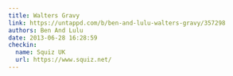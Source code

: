 ```yaml
---
title: Walters Gravy
link: https://untappd.com/b/ben-and-lulu-walters-gravy/357298
authors: Ben And Lulu
date: 2013-06-28 16:28:59
checkin:
  name: Squiz UK
  url: https://www.squiz.net/
---
```

